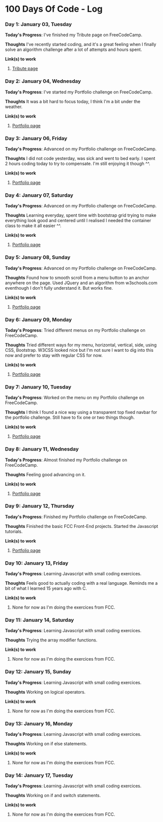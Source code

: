# 100 Days Of Code - Log

### Day 1: January 03, Tuesday

**Today's Progress**: I've finished my Tribute page on FreeCodeCamp.

**Thoughts** I've recently started coding, and it's a great feeling when I finally solve an algorithm challenge after a lot of attempts and hours spent.

**Link(s) to work**
1. [Tribute page](http://codepen.io/roninhaf/pen/qqygJm)

### Day 2: January 04, Wednesday

**Today's Progress**: I've started my Portfolio challenge on FreeCodeCamp.

**Thoughts** It was a bit hard to focus today, I think I'm a bit under the weather.

**Link(s) to work**
1. [Portfolio page](http://codepen.io/roninhaf/pen/OWPRbG)

### Day 3: January 06, Friday

**Today's Progress**: Advanced on my Portfolio challenge on FreeCodeCamp.

**Thoughts** I did not code yesterday, was sick and went to bed early. I spent 2 hours coding today to try to compensate. I'm still enjoying it though ^^.

**Link(s) to work**
1. [Portfolio page](http://codepen.io/roninhaf/pen/OWPRbG)

### Day 4: January 07, Saturday

**Today's Progress**: Advanced on my Portfolio challenge on FreeCodeCamp.

**Thoughts** Learning everyday, spent time with bootstrap grid trying to make everything look good and centered until I realised I needed the container class to make it all easier ^^.

**Link(s) to work**
1. [Portfolio page](http://codepen.io/roninhaf/pen/OWPRbG)

### Day 5: January 08, Sunday

**Today's Progress**: Advanced on my Portfolio challenge on FreeCodeCamp.

**Thoughts** Found how to smooth scroll from a menu button to an anchor anywhere on the page. Used JQuery and an algorithm from w3schools.com eventhough I don't fully understand it. But works fine.

**Link(s) to work**
1. [Portfolio page](http://codepen.io/roninhaf/pen/OWPRbG)

### Day 6: January 09, Monday

**Today's Progress**: Tried different menus on my Portfolio challenge on FreeCodeCamp.

**Thoughts** Tried different ways for my menu, horizontal, vertical, side, using CSS, Bootstrap. W3CSS looked nice but I'm not sure I want to dig into this now and prefer to stay with regular CSS for now.

**Link(s) to work**
1. [Portfolio page](http://codepen.io/roninhaf/pen/OWPRbG)

### Day 7: January 10, Tuesday

**Today's Progress**: Worked on the menu on my Portfolio challenge on FreeCodeCamp.

**Thoughts** I think I found a nice way using a transparent top fixed navbar for the portfolio challenge. Still have to fix one or two things though.

**Link(s) to work**
1. [Portfolio page](http://codepen.io/roninhaf/pen/OWPRbG)

### Day 8: January 11, Wednesday

**Today's Progress**: Almost finished my Portfolio challenge on FreeCodeCamp.

**Thoughts** Feeling good advancing on it.

**Link(s) to work**
1. [Portfolio page](http://codepen.io/roninhaf/pen/OWPRbG)

### Day 9: January 12, Thursday

**Today's Progress**: Finished my Portfolio challenge on FreeCodeCamp.

**Thoughts** Finished the basic FCC Front-End projects. Started the Javascript tutorials.

**Link(s) to work**
1. [Portfolio page](http://codepen.io/roninhaf/full/OWPRbG/)

### Day 10: January 13, Friday

**Today's Progress**: Learning Javascript with small coding exercices.

**Thoughts** Feels good to actually coding with a real language. Reminds me a bit of what I learned 15 years ago with C.

**Link(s) to work**
1. None for now as I'm doing the exercices from FCC.

### Day 11: January 14, Saturday

**Today's Progress**: Learning Javascript with small coding exercices.

**Thoughts** Trying the array modifier functions.

**Link(s) to work**
1. None for now as I'm doing the exercices from FCC.

### Day 12: January 15, Sunday

**Today's Progress**: Learning Javascript with small coding exercices.

**Thoughts** Working on logical operators.

**Link(s) to work**
1. None for now as I'm doing the exercices from FCC.

### Day 13: January 16, Monday

**Today's Progress**: Learning Javascript with small coding exercices.

**Thoughts** Working on if else statements.

**Link(s) to work**
1. None for now as I'm doing the exercices from FCC.

### Day 14: January 17, Tuesday

**Today's Progress**: Learning Javascript with small coding exercices.

**Thoughts** Working on if and switch statements.

**Link(s) to work**
1. None for now as I'm doing the exercices from FCC.
